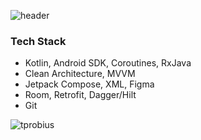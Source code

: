 ![header](https://capsule-render.vercel.app/api?type=Waving&height=300&section=header&text=Hi%20there!&desc=I'm%20Viktoriya.&fontSize=50&color=0:D84BB2,100:FFDD00&fontColor=ffffff)

### Tech Stack
- Kotlin, Android SDK, Coroutines, RxJava
- Clean Architecture, MVVM
- Jetpack Compose, XML, Figma
- Room, Retrofit, Dagger/Hilt
- Git

<p><img src="https://github-readme-stats.vercel.app/api/top-langs/?username=tprobius&&hide_border=false&include_all_commits=false&count_private=false" alt="tprobius" /></p>


<!--
**tprobius/tprobius** is a ✨ _special_ ✨ repository because its `README.md` (this file) appears on your GitHub profile.

Here are some ideas to get you started:

- 🔭 I’m currently working on ...
- 🌱 I’m currently learning ...
- 👯 I’m looking to collaborate on ...
- 🤔 I’m looking for help with ...
- 💬 Ask me about ...
- 📫 How to reach me: ...
- 😄 Pronouns: ...
- ⚡ Fun fact: ...
-->
